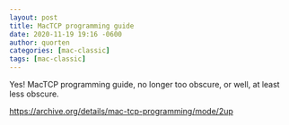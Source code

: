 ```yaml
---
layout: post
title: MacTCP programming guide
date: 2020-11-19 19:16 -0600
author: quorten
categories: [mac-classic]
tags: [mac-classic]
---
```


Yes!  MacTCP programming guide, no longer too obscure, or well, at
least less obscure.

https://archive.org/details/mac-tcp-programming/mode/2up
